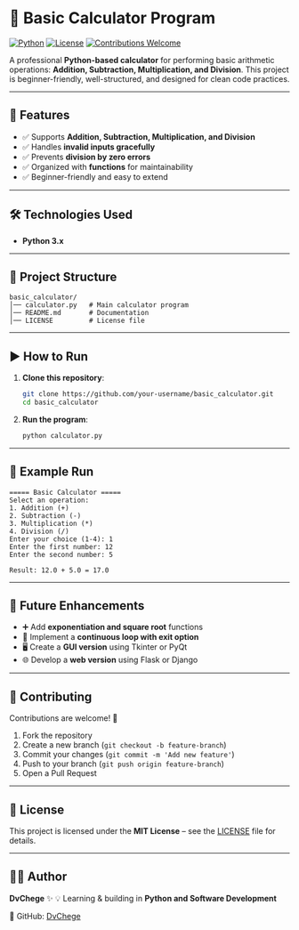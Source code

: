 

# 🧮 Basic Calculator Program

[![Python](https://img.shields.io/badge/Python-3.x-blue.svg)](https://www.python.org/)
[![License](https://img.shields.io/badge/License-MIT-green.svg)](LICENSE)
[![Contributions Welcome](https://img.shields.io/badge/Contributions-Welcome-orange.svg)](CONTRIBUTING.md)

A professional **Python-based calculator** for performing basic arithmetic operations: **Addition, Subtraction, Multiplication, and Division**.
This project is beginner-friendly, well-structured, and designed for clean code practices.

---

## 🚀 Features

* ✅ Supports **Addition, Subtraction, Multiplication, and Division**
* ✅ Handles **invalid inputs gracefully**
* ✅ Prevents **division by zero errors**
* ✅ Organized with **functions** for maintainability
* ✅ Beginner-friendly and easy to extend

---

## 🛠️ Technologies Used

* **Python 3.x**

---

## 📂 Project Structure

```
basic_calculator/
│── calculator.py   # Main calculator program
│── README.md       # Documentation
│── LICENSE         # License file
```

---

## ▶️ How to Run

1. **Clone this repository**:

   ```bash
   git clone https://github.com/your-username/basic_calculator.git
   cd basic_calculator
   ```

2. **Run the program**:

   ```bash
   python calculator.py
   ```

---

## 📸 Example Run

```
===== Basic Calculator =====
Select an operation:
1. Addition (+)
2. Subtraction (-)
3. Multiplication (*)
4. Division (/)
Enter your choice (1-4): 1
Enter the first number: 12
Enter the second number: 5

Result: 12.0 + 5.0 = 17.0
```

---

## 🔮 Future Enhancements

* ➕ Add **exponentiation and square root** functions
* 🔄 Implement a **continuous loop with exit option**
* 🖥️ Create a **GUI version** using Tkinter or PyQt
* 🌐 Develop a **web version** using Flask or Django

---

## 🤝 Contributing

Contributions are welcome! 🎉

1. Fork the repository
2. Create a new branch (`git checkout -b feature-branch`)
3. Commit your changes (`git commit -m 'Add new feature'`)
4. Push to your branch (`git push origin feature-branch`)
5. Open a Pull Request

---

## 📜 License

This project is licensed under the **MIT License** – see the [LICENSE](LICENSE) file for details.

---

## 👨‍💻 Author

**DvChege** ✨
💡 Learning & building in **Python and Software Development**

📌 GitHub: [DvChege](https://github.com/DvChege)


